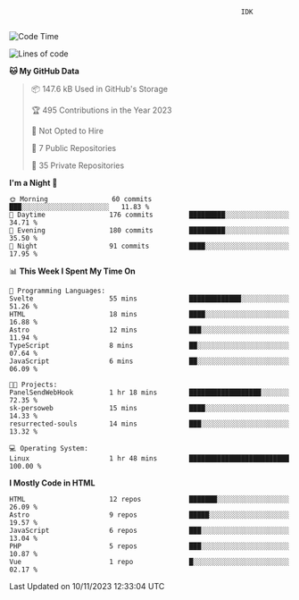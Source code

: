 ```text
                                                          IDK
                                       
```

<!--START_SECTION:waka-->
![Code Time](http://img.shields.io/badge/Code%20Time-87%20hrs%2050%20mins-blue)

![Lines of code](https://img.shields.io/badge/From%20Hello%20World%20I%27ve%20Written-135.8%20thousand%20lines%20of%20code-blue)

**🐱 My GitHub Data** 

> 📦 147.6 kB Used in GitHub's Storage 
 > 
> 🏆 495 Contributions in the Year 2023
 > 
> 🚫 Not Opted to Hire
 > 
> 📜 7 Public Repositories 
 > 
> 🔑 35 Private Repositories 
 > 
**I'm a Night 🦉** 

```text
🌞 Morning                60 commits          ███░░░░░░░░░░░░░░░░░░░░░░   11.83 % 
🌆 Daytime                176 commits         █████████░░░░░░░░░░░░░░░░   34.71 % 
🌃 Evening                180 commits         █████████░░░░░░░░░░░░░░░░   35.50 % 
🌙 Night                  91 commits          ████░░░░░░░░░░░░░░░░░░░░░   17.95 % 
```


📊 **This Week I Spent My Time On** 

```text
💬 Programming Languages: 
Svelte                   55 mins             █████████████░░░░░░░░░░░░   51.26 % 
HTML                     18 mins             ████░░░░░░░░░░░░░░░░░░░░░   16.88 % 
Astro                    12 mins             ███░░░░░░░░░░░░░░░░░░░░░░   11.94 % 
TypeScript               8 mins              ██░░░░░░░░░░░░░░░░░░░░░░░   07.64 % 
JavaScript               6 mins              ██░░░░░░░░░░░░░░░░░░░░░░░   06.09 % 

🐱‍💻 Projects: 
PanelSendWebHook         1 hr 18 mins        ██████████████████░░░░░░░   72.35 % 
sk-persoweb              15 mins             ████░░░░░░░░░░░░░░░░░░░░░   14.33 % 
resurrected-souls        14 mins             ███░░░░░░░░░░░░░░░░░░░░░░   13.32 % 

💻 Operating System: 
Linux                    1 hr 48 mins        █████████████████████████   100.00 % 
```

**I Mostly Code in HTML** 

```text
HTML                     12 repos            ███████░░░░░░░░░░░░░░░░░░   26.09 % 
Astro                    9 repos             █████░░░░░░░░░░░░░░░░░░░░   19.57 % 
JavaScript               6 repos             ███░░░░░░░░░░░░░░░░░░░░░░   13.04 % 
PHP                      5 repos             ███░░░░░░░░░░░░░░░░░░░░░░   10.87 % 
Vue                      1 repo              █░░░░░░░░░░░░░░░░░░░░░░░░   02.17 % 
```




 Last Updated on 10/11/2023 12:33:04 UTC
<!--END_SECTION:waka-->
